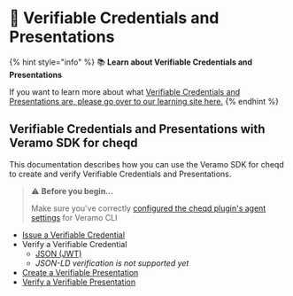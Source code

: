 # 📃 Verifiable Credentials and Presentations

{% hint style="info" %}
:books: **Learn about Verifiable Credentials and Presentations**

If you want to learn more about what [Verifiable Credentials and Presentations are, please go over to our learning site here.](https://learn.cheqd.io/overview/introduction-to-decentralised-identity/what-is-a-verifiable-credential-vc)
{% endhint %}

## Verifiable Credentials and Presentations with Veramo SDK for cheqd

This documentation describes how you can use the Veramo SDK for cheqd to create and verify Verifiable Credentials and Presentations.

> ⚠️ **Before you begin...**
>
> Make sure you've correctly [configured the cheqd plugin's agent settings](../../guides/sdk/veramo-sdk-for-cheqd/setup-cli.md) for Veramo CLI

* [Issue a Verifiable Credential](./verifiable-credentials.md)
* Verify a Verifiable Credential
    * [JSON (JWT)](./verify-jwt-vc.md)
    * *JSON-LD verification is not supported yet*
* [Create a Verifiable Presentation](./verifiable-presentations.md)
* [Verify a Verifiable Presentation](./verify-presentation.md)

